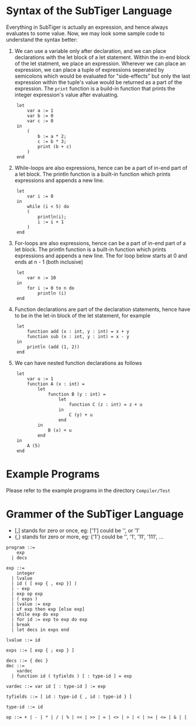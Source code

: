 # Syntax of the SubTiger Language

Everything in SubTiger is actually an expression, and hence always evaluates
to some value. Now, we may look some sample code to understand the syntax
better:

1. We can use a variable only after declaration, and we can place declarations
with the let block of a let statement. Within the in-end block of the let
statment, we place an expression. Wherever we can place an expression, we can
place a tuple of expressions seperated by semicolons which would be evaluated
for "side-effects" but only the last expression within the tuple's value would
be returned as a part of the expression. The `print` function is a build-in
function that prints the integer expression's value after evaluating.

```
    let
        var a := 1
        var b := 0
        var c := 0
    in
        (
            b := a * 2;
            c := b * 3;
            print (b + c)
        )
    end
```

2. While-loops are also expressions, hence can be a part of in-end part of a
let block. The println function is a built-in function which prints expressions
and appends a new line.

```
    let
        var i := 0
    in
        while (i < 5) do
        (
            println(i);
            i := i + 1
        )
    end
```

3. For-loops are also expressions, hence can be a part of in-end part of a
let block. The println function is a built-in function which prints expressions
and appends a new line. The for loop below starts at 0 and ends at n - 1 (both
inclusive)

```
    let
        var n := 10
    in
        for i := 0 to n do
            println (i)
    end
```

4. Function declarations are part of the declaration statements, hence have
to be in the let-in block of the let statement, for example

```
    let
        function add (x : int, y : int) = x + y
        function sub (x : int, y : int) = x - y
    in
        println (add (1, 2))
    end
```

5. We can have nested function declarations as follows
```
    let
        var u := 1
        function A (x : int) = 
            let
                function B (y : int) = 
                    let
                        function C (z : int) = z + u
                    in
                        C (y) + u
                    end
            in
                B (x) + u
            end
    in
        A (5)
    end
```

# Example Programs

Please refer to the example programs in the directory `Compiler/Test`

# Grammer of the SubTiger Language

- [,] stands for zero or once, eg: ['1'] could be '', or '1'
- {,} stands for zero or more, eg: {'1'} could be '', '1', '11', '111', ...

```
program ::=  
    exp  
  | decs  

exp ::=  
    integer  
  | lvalue  
  | id ( [ exp { , exp }] )  
  | - exp  
  | exp op exp  
  | ( exps )  
  | lvalue := exp  
  | if exp then exp [else exp]  
  | while exp do exp  
  | for id := exp to exp do exp  
  | break  
  | let decs in exps end  

lvalue ::= id

exps ::= [ exp { ; exp } ]

decs ::= { dec }
dec ::=  
    vardec  
  | function id ( tyfields ) [ : type-id ] = exp

vardec ::= var id [ : type-id ] := exp

tyfields ::= [ id : type-id { , id : type-id } ]

type-id ::= id

op ::= + | - | * | / | % | << | >> | = | <> | > | < | >= | <= | & | |
```

